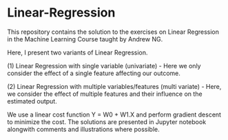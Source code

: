 # Linear-Regression

This repository contains the solution to the exercises on Linear Regression in the Machine Learning Course taught by Andrew NG.

Here, I present two variants of Linear Regression.

(1) Linear Regression with single variable (univariate) - Here we only consider the effect of a single feature affecting our outcome.

(2) Linear Regression with multiple variables/features (multi variate) - Here, we consider the effect of multiple features and their influence on the estimated output.

We use a linear cost function Y = W0 + W1.X and perform gradient descent to minimize the cost.
The solutions are presented in Jupyter notebook alongwith comments and illustrations where possible.
